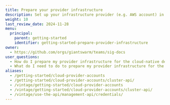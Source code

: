 ```yaml
---
title: Prepare your provider infrastructure
description: Set up your infrastructure provider (e.g. AWS account) in order to run a Giant Swarm management cluster and workload clusters, all remaining under your ownership.
weight: 10
last_review_date: 2024-11-28
menu:
  principal:
    parent: getting-started
    identifier: getting-started-prepare-provider-infrastructure
owner:
  - https://github.com/orgs/giantswarm/teams/sig-docs
user_questions:
  - How do I prepare my provider infrastructure for the cloud-native developer platform?
  - What do I need to do to prepare my provider infrastructure for the cloud-native developer platform?
aliases:
  - /getting-started/cloud-provider-accounts
  - /getting-started/cloud-provider-accounts/cluster-api/
  - /vintage/getting-started/cloud-provider-accounts
  - /vintage/getting-started/cloud-provider-accounts/cluster-api/
  - /vintage/use-the-api/management-api/credentials/
---
```


<!-- Mention in the end of article that next step is provisioning a management cluster and it is done by Giant Swarm. Until it is done, the platform API is not accessible. -->
